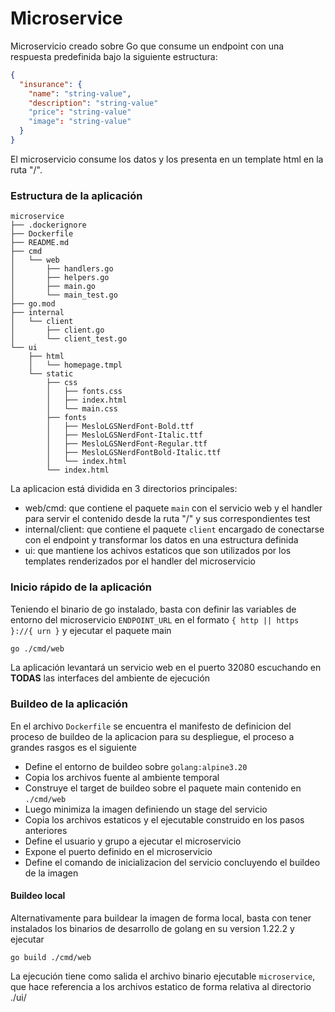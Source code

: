 # Microservice

Microservicio creado sobre Go que consume un endpoint con una respuesta predefinida bajo la siguiente estructura:

```json
{
  "insurance": {
    "name": "string-value",
    "description": "string-value"
    "price": "string-value"
    "image": "string-value"
  }
}
```

El microservicio consume los datos y los presenta en un template html en la ruta "/".

### Estructura de la aplicación

```
microservice
├── .dockerignore
├── Dockerfile
├── README.md
├── cmd
│   └── web
│       ├── handlers.go
│       ├── helpers.go
│       ├── main.go
│       └── main_test.go
├── go.mod
├── internal
│   └── client
│       ├── client.go
│       └── client_test.go
└── ui
    ├── html
    │   └── homepage.tmpl
    └── static
        ├── css
        │   ├── fonts.css
        │   ├── index.html
        │   └── main.css
        ├── fonts
        │   ├── MesloLGSNerdFont-Bold.ttf
        │   ├── MesloLGSNerdFont-Italic.ttf
        │   ├── MesloLGSNerdFont-Regular.ttf
        │   ├── MesloLGSNerdFontBold-Italic.ttf
        │   └── index.html
        └── index.html
```

La aplicacion está dividida en 3 directorios principales:

- web/cmd: que contiene el paquete `main` con el servicio web y el handler para servir el contenido desde la ruta "/" y sus correspondientes test
- internal/client: que contiene el paquete `client` encargado de conectarse con el endpoint y transformar los datos en una estructura definida
- ui: que mantiene los achivos estaticos que son utilizados por los templates renderizados por el handler del microservicio

### Inicio rápido de la aplicación

Teniendo el binario de go instalado, basta con definir las variables de entorno del microservicio `ENDPOINT_URL` en el formato `{ http || https }://{ urn }` y ejecutar el paquete main

```bash
go ./cmd/web
```

La aplicación levantará un servicio web en el puerto 32080 escuchando en **TODAS** las interfaces del ambiente de ejecución

### Buildeo de la aplicación

En el archivo `Dockerfile` se encuentra el manifesto de definicion del proceso de buildeo de la aplicacion para su despliegue, el proceso a grandes rasgos es el siguiente

- Define el entorno de buildeo sobre `golang:alpine3.20`
- Copia los archivos fuente al ambiente temporal
- Construye el target de buildeo sobre el paquete main contenido en `./cmd/web`
- Luego minimiza la imagen definiendo un stage del servicio
- Copia los archivos estaticos y el ejecutable construido en los pasos anteriores
- Define el usuario y grupo a ejecutar el microservicio
- Expone el puerto definido en el microservicio
- Define el comando de inicializacion del servicio concluyendo el buildeo de la imagen

#### Buildeo local

Alternativamente para buildear la imagen de forma local, basta con tener instalados los binarios de desarrollo de golang en su version 1.22.2 y ejecutar

```
go build ./cmd/web
```

La ejecución tiene como salida el archivo binario ejecutable `microservice`, que hace referencia a los archivos estatico de forma relativa al directorio ./ui/
